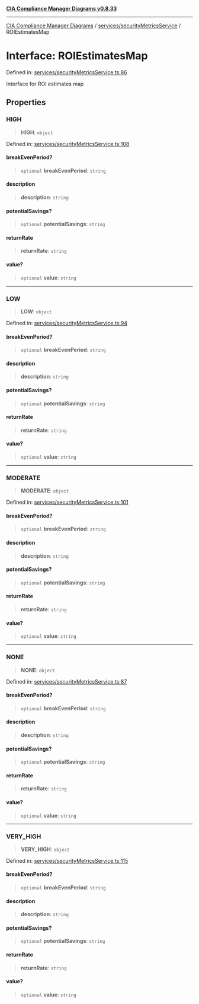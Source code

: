 [**CIA Compliance Manager Diagrams v0.8.33**](../../../README.md)

***

[CIA Compliance Manager Diagrams](../../../modules.md) / [services/securityMetricsService](../README.md) / ROIEstimatesMap

# Interface: ROIEstimatesMap

Defined in: [services/securityMetricsService.ts:86](https://github.com/Hack23/cia-compliance-manager/blob/1f4f2c51bc48d917eff1eb43881cee05d381f406/src/services/securityMetricsService.ts#L86)

Interface for ROI estimates map

## Properties

### HIGH

> **HIGH**: `object`

Defined in: [services/securityMetricsService.ts:108](https://github.com/Hack23/cia-compliance-manager/blob/1f4f2c51bc48d917eff1eb43881cee05d381f406/src/services/securityMetricsService.ts#L108)

#### breakEvenPeriod?

> `optional` **breakEvenPeriod**: `string`

#### description

> **description**: `string`

#### potentialSavings?

> `optional` **potentialSavings**: `string`

#### returnRate

> **returnRate**: `string`

#### value?

> `optional` **value**: `string`

***

### LOW

> **LOW**: `object`

Defined in: [services/securityMetricsService.ts:94](https://github.com/Hack23/cia-compliance-manager/blob/1f4f2c51bc48d917eff1eb43881cee05d381f406/src/services/securityMetricsService.ts#L94)

#### breakEvenPeriod?

> `optional` **breakEvenPeriod**: `string`

#### description

> **description**: `string`

#### potentialSavings?

> `optional` **potentialSavings**: `string`

#### returnRate

> **returnRate**: `string`

#### value?

> `optional` **value**: `string`

***

### MODERATE

> **MODERATE**: `object`

Defined in: [services/securityMetricsService.ts:101](https://github.com/Hack23/cia-compliance-manager/blob/1f4f2c51bc48d917eff1eb43881cee05d381f406/src/services/securityMetricsService.ts#L101)

#### breakEvenPeriod?

> `optional` **breakEvenPeriod**: `string`

#### description

> **description**: `string`

#### potentialSavings?

> `optional` **potentialSavings**: `string`

#### returnRate

> **returnRate**: `string`

#### value?

> `optional` **value**: `string`

***

### NONE

> **NONE**: `object`

Defined in: [services/securityMetricsService.ts:87](https://github.com/Hack23/cia-compliance-manager/blob/1f4f2c51bc48d917eff1eb43881cee05d381f406/src/services/securityMetricsService.ts#L87)

#### breakEvenPeriod?

> `optional` **breakEvenPeriod**: `string`

#### description

> **description**: `string`

#### potentialSavings?

> `optional` **potentialSavings**: `string`

#### returnRate

> **returnRate**: `string`

#### value?

> `optional` **value**: `string`

***

### VERY\_HIGH

> **VERY\_HIGH**: `object`

Defined in: [services/securityMetricsService.ts:115](https://github.com/Hack23/cia-compliance-manager/blob/1f4f2c51bc48d917eff1eb43881cee05d381f406/src/services/securityMetricsService.ts#L115)

#### breakEvenPeriod?

> `optional` **breakEvenPeriod**: `string`

#### description

> **description**: `string`

#### potentialSavings?

> `optional` **potentialSavings**: `string`

#### returnRate

> **returnRate**: `string`

#### value?

> `optional` **value**: `string`
